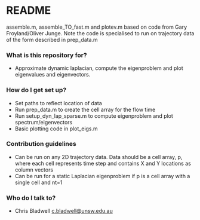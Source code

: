 # README #

assemble.m, assemble_TO_fast.m and plotev.m based on code from Gary Froyland/Oliver Junge. 
Note the code is specialised to run on trajectory data of the form described in prep_data.m

### What is this repository for? ###

* Approximate dynamic laplacian, compute the eigenproblem and plot eigenvalues and eigenvectors.

### How do I get set up? ###

* Set paths to reflect location of data
* Run prep_data.m to create the cell array for the flow time
* Run setup_dyn_lap_sparse.m to compute eigenproblem and plot spectrum/eigenvectors
* Basic plotting code in plot_eigs.m

### Contribution guidelines ###

* Can be run on any 2D trajectory data. Data should be a cell array, p, where each cell represents time step and contains X and Y locations as column vectors
* Can be run for a static Laplacian eigenproblem if p is a cell array with a single cell and nt=1

### Who do I talk to? ###

* Chris Bladwell c.bladwell@unsw.edu.au
